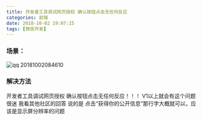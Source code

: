 ```yaml
---
title: 开发者工具调试网页授权 确认按钮点击无任何反应
categories: 前端
date: 2018-10-02 19:07:15
tags: [微信开发]
---
```


### 场景：
![qq 20181002084610](https://user-images.githubusercontent.com/22697565/46324116-7347ae80-c624-11e8-9150-286a68773715.png)
### 解决方法
开发者工具调试网页授权 确认按钮点击无任何反应！！！
V1以上就会有这个问题 很迷 我看其他社区的回答 说的是 点击“获得你的公开信息”那行字大概就可以，应该是显示屏分辨率的问题